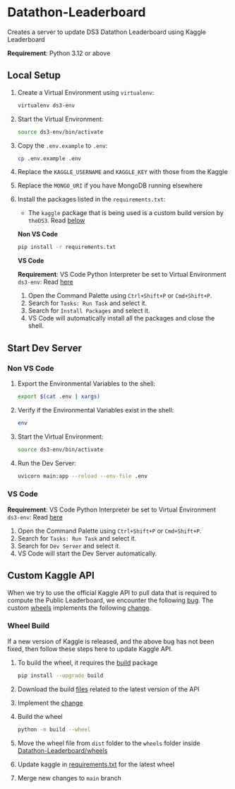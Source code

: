 # Datathon-Leaderboard

Creates a server to update DS3 Datathon Leaderboard using Kaggle Leaderboard

**Requirement**: Python 3.12 or above

## Local Setup

1. Create a Virtual Environment using `virtualenv`:

    ```bash
    virtualenv ds3-env
    ```

2. Start the Virtual Environment:

    ```bash
    source ds3-env/bin/activate
    ```

3. Copy the `.env.example` to `.env`:

    ```bash
    cp .env.example .env
    ```

4. Replace the `KAGGLE_USERNAME` and `KAGGLE_KEY` with those from the Kaggle

5. Replace the `MONGO_URI` if you have MongoDB running elsewhere

6. Install the packages listed in the `requirements.txt`:

    - The `kaggle` package that is being used is a custom build version by `theDS3`.
      Read [below](#custom-kaggle-api)

    **Non VS Code**

    ```bash
    pip install -r requirements.txt
    ```

    **VS Code**

    **Requirement**: VS Code Python Interpreter be set to Virtual Environment `ds3-env`:
    Read [here](https://code.visualstudio.com/docs/python/environments#_working-with-python-interpreters)

    1. Open the Command Palette using `Ctrl+Shift+P` or `Cmd+Shift+P`.
    2. Search for `Tasks: Run Task` and select it.
    3. Search for `Install Packages` and select it.
    4. VS Code will automatically install all the packages and close the shell.

## Start Dev Server

### **Non VS Code**

1. Export the Environmental Variables to the shell:

    ```bash
    export $(cat .env | xargs)
    ```

2. Verify if the Environmental Variables exist in the shell:

    ```bash
    env
    ```

3. Start the Virtual Environment:

    ```bash
    source ds3-env/bin/activate
    ```

4. Run the Dev Server:

    ```bash
    uvicorn main:app --reload --env-file .env
    ```

### **VS Code**

**Requirement**: VS Code Python Interpreter be set to Virtual Environment `ds3-env`:
Read [here](https://code.visualstudio.com/docs/python/environments#_working-with-python-interpreters)

1. Open the Command Palette using `Ctrl+Shift+P` or `Cmd+Shift+P`.
2. Search for `Tasks: Run Task` and select it.
3. Search for `Dev Server` and select it.
4. VS Code will start the Dev Server automatically.

## Custom Kaggle API

When we try to use the official Kaggle API to pull data that is required to compute
the Public Leaderboard, we encounter the following
[bug](https://github.com/Kaggle/kaggle-api/issues/513#issuecomment-1874634876).
The custom [wheels](https://github.com/theDS3/Datathon-Leaderboard/tree/main/wheels)
implements the following [change](https://github.com/Kaggle/kaggle-api/pull/514/files#diff-c3a1002ee9fd03076fec2d10f81b0f1307e3ad16821c6915e38a05f213efefdc).

### Wheel Build

If a new version of Kaggle is released, and the above bug has not been fixed,
then follow these steps here to update Kaggle API.

1. To build the wheel, it requires the [build](https://pypi.org/project/build/) package

    ```bash
    pip install --upgrade build
    ```

2. Download the build [files](https://pypi.org/project/kaggle/#files) related to
the latest version of the API

3. Implement the [change](https://github.com/Kaggle/kaggle-api/pull/514/files#diff-c3a1002ee9fd03076fec2d10f81b0f1307e3ad16821c6915e38a05f213efefdc)

4. Build the wheel

    ```bash
    python -m build --wheel
    ```

5. Move the wheel file from `dist` folder to the `wheels` folder inside
[Datathon-Leaderboard/wheels](https://github.com/theDS3/Datathon-Leaderboard/tree/main/wheels)

6. Update kaggle in [requirements.txt](https://github.com/theDS3/Datathon-Leaderboard/blob/961d4b6994f3f068802c20e3847fe0a0f560c973/requirements.txt#L19)
for the latest wheel

7. Merge new changes to `main` branch
